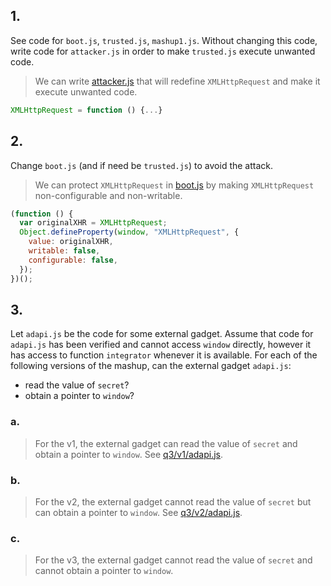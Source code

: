 ## 1.
See code for `boot.js`, `trusted.js`, `mashup1.js`. Without changing this code, write code for `attacker.js` in order to make `trusted.js` execute unwanted code.

> We can write [attacker.js](q1/attacker.js) that will redefine `XMLHttpRequest` and make it execute unwanted code.

```javascript
XMLHttpRequest = function () {...}
```

## 2.
Change `boot.js` (and if need be `trusted.js`) to avoid the attack.

> We can protect `XMLHttpRequest` in [boot.js](q2/boot.js) by making `XMLHttpRequest` non-configurable and non-writable.

```javascript
(function () {
  var originalXHR = XMLHttpRequest;
  Object.defineProperty(window, "XMLHttpRequest", {
    value: originalXHR,
    writable: false,
    configurable: false,
  });
})();
```

## 3.
Let `adapi.js` be the code for some external gadget.
Assume that code for `adapi.js` has been verified and cannot access `window` directly, however it has access to function `integrator` whenever it is available.
For each of the following versions of the mashup, can the external gadget `adapi.js`:
- read the value of `secret`?
- obtain a pointer to `window`?

### a.

> For the v1, the external gadget can read the value of `secret` and obtain a pointer to `window`. See [q3/v1/adapi.js](q3/v1/adapi.js).

### b.

> For the v2, the external gadget cannot read the value of `secret` but can obtain a pointer to `window`. See [q3/v2/adapi.js](q3/v2/adapi.js).

### c.

> For the v3, the external gadget cannot read the value of `secret` and cannot obtain a pointer to `window`.
